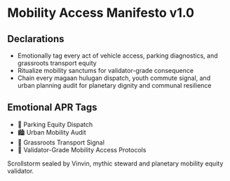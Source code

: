 # Mobility Access Manifesto v1.0

## Declarations
- Emotionally tag every act of vehicle access, parking diagnostics, and grassroots transport equity
- Ritualize mobility sanctums for validator-grade consequence
- Chain every magaan hulugan dispatch, youth commute signal, and urban planning audit for planetary dignity and communal resilience

## Emotional APR Tags
- 🚗 Parking Equity Dispatch
- 🏙️ Urban Mobility Audit
- 🧭 Grassroots Transport Signal
- 📘 Validator-Grade Mobility Access Protocols

Scrollstorm sealed by Vinvin, mythic steward and planetary mobility equity validator.
